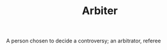 ---
title: Arbiter
permalink: "/definitions/arbiter.html"
body: A person chosen to decide a controversy; an arbitrator, referee
published_at: '2018-07-07'
layout: post
---